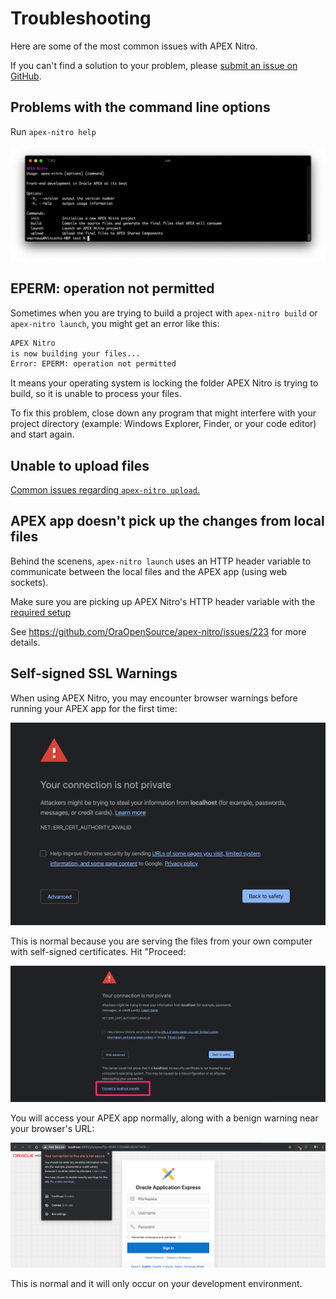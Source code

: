 # Troubleshooting

Here are some of the most common issues with APEX Nitro.

If you can't find a solution to your problem, please [submit an issue on GitHub](https://github.com/OraOpenSource/apex-nitro/issues).

## Problems with the command line options

Run `apex-nitro help`

![command-help](img/command-help.png)

## EPERM: operation not permitted

Sometimes when you are trying to build a project with `apex-nitro build` or `apex-nitro launch`, you might get an error like this:

```bash
APEX Nitro
is now building your files...
Error: EPERM: operation not permitted
```

It means your operating system is locking the folder APEX Nitro is trying to build, so it is unable to process your files.

To fix this problem, close down any program that might interfere with your project directory (example: Windows Explorer, Finder, or your code editor) and start again.

## Unable to upload files

[Common issues regarding `apex-nitro upload`.](./upload.md)

## APEX app doesn't pick up the changes from local files

Behind the scenens, `apex-nitro launch` uses an HTTP header variable to communicate between the local files and the APEX app (using web sockets).

Make sure you are picking up APEX Nitro's HTTP header variable with the [required setup](./setup.md)

See https://github.com/OraOpenSource/apex-nitro/issues/223 for more details.

## Self-signed SSL Warnings

When using APEX Nitro, you may encounter browser warnings before running your APEX app for the first time:

![troubleshoot-certificate-1](img/troubleshoot-certificate-1.png)

This is normal because you are serving the files from your own computer with self-signed certificates. Hit "Proceed:

![troubleshoot-certificate-2](img/troubleshoot-certificate-2.png)

You will access your APEX app normally, along with a benign warning near your browser's URL:

![troubleshoot-certificate-3](img/troubleshoot-certificate-3.png)

This is normal and it will only occur on your development environment.
